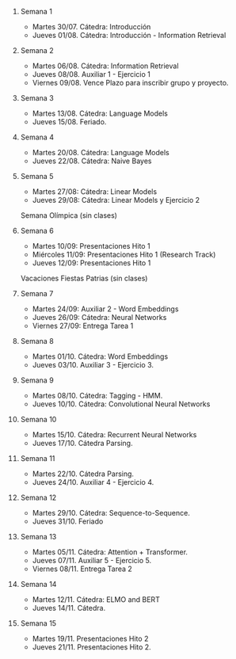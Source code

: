 

1. Semana 1
	
   * Martes 30/07. Cátedra: Introducción
   * Jueves 01/08. Cátedra: Introducción - Information Retrieval
   
2. Semana 2
	 	
    * Martes 06/08. Cátedra:  Information Retrieval
    * Jueves 08/08. Auxiliar 1 - Ejercicio 1
    * Viernes 09/08. Vence Plazo para inscribir grupo y proyecto.
    
3. Semana 3

     * Martes 13/08. Cátedra: Language Models
     * Jueves 15/08. Feriado.

4. Semana 4

    * Martes 20/08. Cátedra: Language Models
    * Jueves 22/08. Cátedra:  Naive Bayes

5. Semana 5

     * Martes 27/08: Cátedra:  Linear Models
     * Jueves 29/08: Cátedra:  Linear Models y Ejercicio 2

     Semana Olímpica (sin clases)

6. Semana 6

     * Martes 10/09: Presentaciones Hito 1
     * Miércoles 11/09: Presentaciones Hito 1 (Research Track)
     * Jueves 12/09: Presentaciones Hito 1

     Vacaciones Fiestas Patrias (sin clases)

7. Semana 7

     * Martes 24/09: Auxiliar 2 - Word Embeddings
     * Jueves 26/09: Cátedra:  Neural Networks
     * Viernes 27/09: Entrega Tarea 1

8. Semana 8

     * Martes 01/10. Cátedra:  Word Embeddings
     * Jueves 03/10. Auxiliar 3 - Ejercicio 3.

9. Semana 9

     * Martes 08/10. Cátedra: Tagging - HMM.
     * Jueves 10/10. Cátedra:  Convolutional Neural Networks

10. Semana 10

     * Martes 15/10. Cátedra:  Recurrent Neural Networks
     * Jueves 17/10. Cátedra Parsing.

11. Semana 11

      * Martes 22/10. Cátedra Parsing.
      * Jueves 24/10. Auxiliar 4 - Ejercicio 4. 

12. Semana 12

      * Martes 29/10. Cátedra: Sequence-to-Sequence.
      * Jueves 31/10. Feriado

13. Semana 13

      * Martes 05/11. Cátedra: Attention + Transformer. 
      * Jueves 07/11. Auxiliar 5 - Ejercicio 5.
      * Viernes 08/11. Entrega Tarea 2

14. Semana 14

      * Martes 12/11. Cátedra: ELMO and BERT
      * Jueves 14/11. Cátedra.

15. Semana 15

      * Martes 19/11. Presentaciones Hito 2
      * Jueves 21/11. Presentaciones Hito 2.


